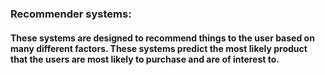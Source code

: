 ### Recommender systems: 
#### These systems are designed to recommend things to the user based on many different factors. These systems predict the most likely product that the users are most likely to purchase and are of interest to.
